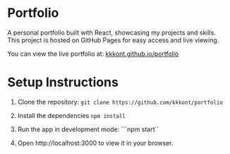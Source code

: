 # Portfolio

A personal portfolio built with React, showcasing my projects and skills. This project is hosted on GitHub Pages for easy access and live viewing.

You can view the live portfolio at: [kkkont.github.io/portfolio](https://kkkont.github.io/portfolio/)

# Setup Instructions

1. Clone the repository:
  ```git clone https://github.com/kkkont/portfolio ```

2. Install the dependencies
   ```npm install```

3. Run the app in development mode:
   ```npm start``

4. Open http://localhost:3000 to view it in your browser.



